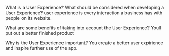 
What is a User Experience? What should be considered when developing a User Experience?
user experience is every interaction a business has with people on its website.

What are some benefits of taking into account the User Experience?
Youll put out a better finished product

Why is the User Experience important?
You create a better user expirience and inspire further use of the app.